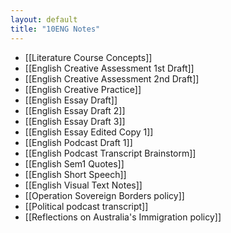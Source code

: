 ```yaml
---
layout: default
title: "10ENG Notes"
---
```


- [[Literature Course Concepts]]
- [[English Creative  Assessment 1st Draft]]
- [[English Creative Assessment 2nd Draft]]
- [[English Creative Practice]]
- [[English Essay Draft]]
- [[English Essay Draft 2]]
- [[English Essay Draft 3]]
- [[English Essay Edited Copy 1]]
- [[English Podcast Draft 1]]
- [[English Podcast Transcript Brainstorm]]
- [[English Sem1 Quotes]]
- [[English Short Speech]]
- [[English Visual Text Notes]]
- [[Operation Sovereign Borders policy]]
- [[Political podcast transcript]]
- [[Reflections on Australia's Immigration policy]]
